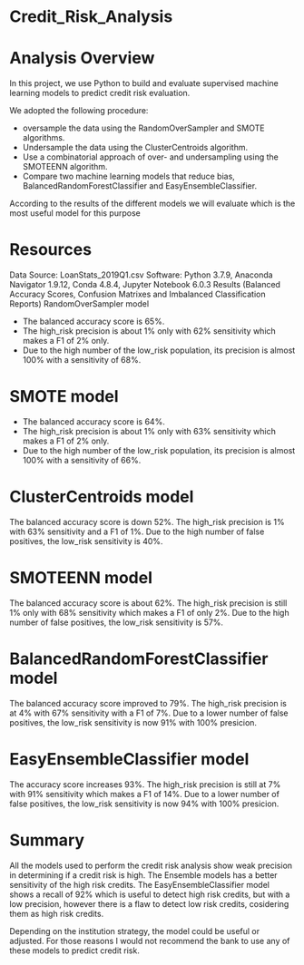 # Credit_Risk_Analysis

# Analysis Overview

In this project, we use Python to build and evaluate supervised machine learning models to predict credit risk evaluation.

We adopted the following procedure:

* oversample the data using the RandomOverSampler and SMOTE algorithms.
* Undersample the data using the ClusterCentroids algorithm.
* Use a combinatorial approach of over- and undersampling using the SMOTEENN algorithm.
* Compare two machine learning models that reduce bias, BalancedRandomForestClassifier and EasyEnsembleClassifier.

According to the results of the different models we will evaluate which is the most useful model for this purpose

# Resources

Data Source: LoanStats_2019Q1.csv
Software: Python 3.7.9, Anaconda Navigator 1.9.12, Conda 4.8.4, Jupyter Notebook 6.0.3
Results (Balanced Accuracy Scores, Confusion Matrixes and Imbalanced Classification Reports)
RandomOverSampler model

* The balanced accuracy score is 65%.
* The high_risk precision is about 1% only with 62% sensitivity which makes a F1 of 2% only.
* Due to the high number of the low_risk population, its precision is almost 100% with a sensitivity of 68%.

# SMOTE model

* The balanced accuracy score is 64%.
* The high_risk precision is about 1% only with 63% sensitivity which makes a F1 of 2% only.
* Due to the high number of the low_risk population, its precision is almost 100% with a sensitivity of 66%.

# ClusterCentroids model

The balanced accuracy score is down 52%.
The high_risk precision is 1% with 63% sensitivity and a F1 of 1%.
Due to the high number of false positives, the low_risk sensitivity is 40%.

# SMOTEENN model

The balanced accuracy score is about 62%.
The high_risk precision is still 1% only with 68% sensitivity which makes a F1 of only 2%.
Due to the high number of false positives, the low_risk sensitivity is 57%.

# BalancedRandomForestClassifier model

The balanced accuracy score improved to 79%.
The high_risk precision is at 4% with 67% sensitivity with a F1 of 7%.
Due to a lower number of false positives, the low_risk sensitivity is now 91% with 100% presicion.

# EasyEnsembleClassifier model

The accuracy score increases 93%.
The high_risk precision is still at 7% with 91% sensitivity which makes a F1 of 14%.
Due to a lower number of false positives, the low_risk sensitivity is now 94% with 100% presicion.

# Summary
All the models used to perform the credit risk analysis show weak precision in determining if a credit risk is high.
The Ensemble models has a better sensitivity of the high risk credits.
The EasyEnsembleClassifier model shows a recall of 92% which is useful to detect high risk credits, but with a low precision, however there is a flaw to detect low risk credits, cosidering them as high risk credits.

Depending on the institution strategy, the model could be useful or adjusted.
For those reasons I would not recommend the bank to use any of these models to predict credit risk.
